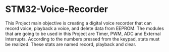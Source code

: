 # STM32-Voice-Recorder
This Project main objective is creating a digital voice recorder that can record voice, playback a voice, and delete data from EEPROM. The modules that are going to be used in this Project are Timer, PWM, ADC and External Interrupts. According to the numbers pressed from the keypad, stats must be realized. These stats are named record, playback and clear.
